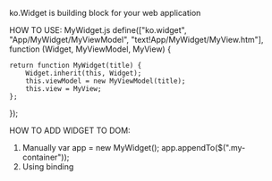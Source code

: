 ko.Widget is building block for your web application

HOW TO USE:
MyWidget.js
define(["ko.widget", "App/MyWidget/MyViewModel", "text!App/MyWidget/MyView.htm"],
    function (Widget, MyViewModel, MyView) {

    return function MyWidget(title) {
        Widget.inherit(this, Widget);
        this.viewModel = new MyViewModel(title);
        this.view = MyView;
    };

});

HOW TO ADD WIDGET TO DOM:
1. Manually
  var app = new MyWidget();
  app.appendTo($(".my-container"));
2. Using binding
  <div data-bind="inject: myWidget"></div>
